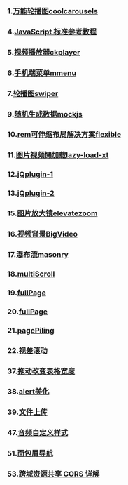 ### 1.[万能轮播图coolcarousels](http://coolcarousels.frebsite.nl/)

### 4.[JavaScript 标准参考教程](http://javascript.ruanyifeng.com/)

### 5.[视频播放器ckplayer](http://www.ckplayer.com/)

### 6.[手机端菜单mmenu](https://github.com/FrDH/jQuery.mmenu)

### 7.[轮播图swiper](https://github.com/nolimits4web/Swiper)

### 9.[随机生成数据mockjs](http://mockjs.com/)

### 10.[rem可伸缩布局解决方案flexible](https://github.com/amfe/lib-flexible)

### 11.[图片视频懒加载lazy-load-xt](https://github.com/ressio/lazy-load-xt)

### 12.[jQplugin-1](http://www.jq22.com/)

### 13.[jQplugin-2](http://jquery-plugins.net/)

### 15.[图片放大镜elevatezoom](https://github.com/elevateweb/elevatezoom)

### 16.[视频背景BigVideo](https://github.com/dfcb/BigVideo.js)

### 17.[瀑布流masonry](https://github.com/desandro/masonry)

### 18.[multiScroll](https://github.com/alvarotrigo/multiscroll.js)

### 19.[fullPage](https://github.com/alvarotrigo/fullPage.js)

### 20.[fullPage](https://github.com/alvarotrigo/fullPage.js)

### 21.[pagePiling](https://github.com/alvarotrigo/pagePiling.js)

### 22.[视差滚动](https://github.com/markdalgleish/stellar.js)

### 37.[拖动改变表格宽度](http://www.bacubacu.com/colresizable/)

### 38.[alert美化](http://fabien-d.github.io/alertify.js/)

### 39.[文件上传](https://github.com/blueimp/jQuery-File-Upload)

### 47.[音频自定义样式](https://github.com/kolber/audiojs)


### 51.[面包屑导航](https://github.com/jonsuh/hamburgers)

### 53.[跨域资源共享 CORS 详解](http://www.ruanyifeng.com/blog/2016/04/cors.html)


















































